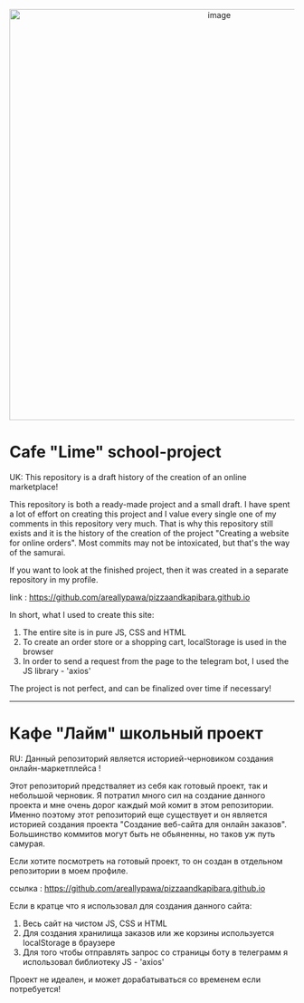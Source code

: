 <p align="center">
      <img src="https://i.ibb.co/RYsXYL6/image.png" alt="image" border="0" width="726">
</p>

# Cafe "Lime" school-project
UK: This repository is a draft history of the creation of an online marketplace! 

This repository is both a ready-made project and a small draft. I have spent a lot of effort on creating this project and I value every single one of my comments in this repository very much.
That is why this repository still exists and it is the history of the creation of the project "Creating a website for online orders".
Most commits may not be intoxicated, but that's the way of the samurai.
 
If you want to look at the finished project, then it was created in a separate repository in my profile.

link : https://github.com/areallypawa/pizzaandkapibara.github.io

In short, what I used to create this site:
1. The entire site is in pure JS, CSS and HTML
2. To create an order store or a shopping cart, localStorage is used in the browser
 3. In order to send a request from the page to the telegram bot, I used the JS library - 'axios'

The project is not perfect, and can be finalized over time if necessary!

--------------------------------
# Кафе "Лайм" школьный проект
RU: Данный репозиторий является историей-черновиком создания онлайн-маркетплейса !

Этот репозиторий предстваляет из себя как готовый проект, так и небольшой черновик. Я потратил много сил на создание данного проекта и мне очень дорог каждый мой комит в этом репозитории.
Именно поэтому этот репозиторий еще существует и он является историей создания проекта "Создание веб-сайта для онлайн заказов".
Большинство коммитов могут быть не обьяненны, но таков уж путь самурая.

Если хотите посмотреть на готовый проект, то он создан в отдельном репозитории в моем профиле.

ссылка : https://github.com/areallypawa/pizzaandkapibara.github.io

Если в кратце что я использовал для создания данного сайта:
  1. Весь сайт на чистом JS, CSS и HTML
  2. Для создания хранилища заказов или же корзины используется localStorage в браузере
  3. Для того чтобы отправлять запрос со страницы боту в телеграмм я использовал библиотеку JS - 'axios'

Проект не идеален, и может дорабатываться со временем если потребуется!
